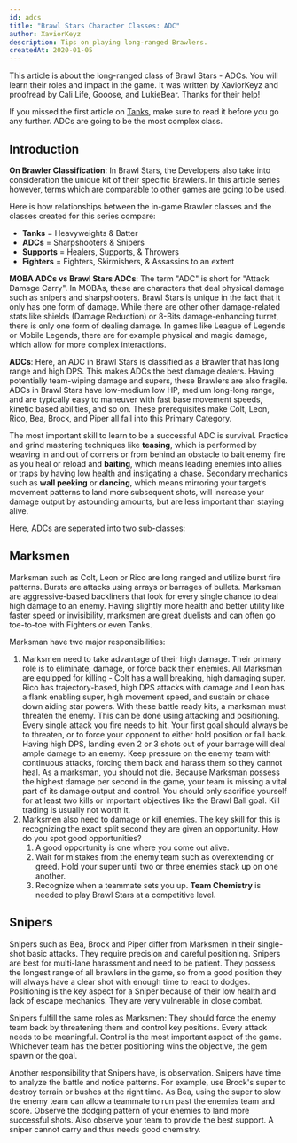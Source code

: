 ```yaml
---
id: adcs
title: "Brawl Stars Character Classes: ADC"
author: XaviorKeyz
description: Tips on playing long-ranged Brawlers.
createdAt: 2020-01-05
---
```


This article is about the long-ranged class of Brawl Stars - ADCs. You will learn their roles and impact in the game. It was written by XaviorKeyz and proofread by Cali Life, Gooose, and LukieBear. Thanks for their help!

If you missed the first article on [Tanks](/blog/guides/tanks), make sure to read it before you go any further. ADCs are going to be the most complex class.

Introduction
---

**On Brawler Classification**: In Brawl Stars, the Developers also take into consideration the unique kit of their specific Brawlers. In this article series however, terms which are comparable to other games are going to be used.

Here is how relationships between the in-game Brawler classes and the classes created for this series compare:

* **Tanks** = Heavyweights & Batter
* **ADCs** = Sharpshooters & Snipers
* **Supports** = Healers, Supports, & Throwers
* **Fighters** = Fighters, Skirmishers, & Assassins to an extent

**MOBA ADCs vs Brawl Stars ADCs**: The term "ADC" is short for "Attack Damage Carry". In MOBAs, these are characters that deal physical damage such as snipers and sharpshooters. Brawl Stars is unique in the fact that it only has one form of damage. While there are other other damage-related stats like shields (Damage Reduction) or 8-Bits damage-enhancing turret, there is only one form of dealing damage. In games like League of Legends or Mobile Legends, there are for example physical and magic damage, which allow for more complex interactions.

**ADCs**: Here, an ADC in Brawl Stars is classified as a Brawler that has long range and high DPS. This makes ADCs the best damage dealers. Having potentially team-wiping damage and supers, these Brawlers are also fragile. ADCs in Brawl Stars have low-medium low HP, medium long-long range, and are typically easy to maneuver with fast base movement speeds, kinetic based abilities, and so on. These prerequisites make Colt, Leon, Rico, Bea, Brock, and Piper all fall into this Primary Category.

The most important skill to learn to be a successful ADC is survival. Practice and grind mastering techniques like **teasing**, which is performed by weaving in and out of corners or from behind an obstacle to bait enemy fire as you heal or reload and **baiting**, which means leading enemies into allies or traps by having low health and instigating a chase. Secondary mechanics such as **wall peeking** or **dancing**, which means mirroring your target’s movement patterns to land more subsequent shots, will increase your damage output by astounding amounts, but are less important than staying alive.

Here, ADCs are seperated into two sub-classes:

Marksmen
---

Marksman such as Colt, Leon or Rico are long ranged and utilize burst fire patterns. Bursts are attacks using arrays or barrages of bullets. Marksman are aggressive-based backliners that look for every single chance to deal high damage to an enemy. Having slightly more health and better utility like faster speed or invisibility, marksmen are great duelists and can often go toe-to-toe with Fighters or even Tanks.

Marksman have two major responsibilities:

1. Marksmen need to take advantage of their high damage. Their primary role is to eliminate, damage, or force back their enemies. All Marksman are equipped for killing - Colt has a wall breaking, high damaging super. Rico has trajectory-based, high DPS attacks with damage and Leon has a flank enabling super, high movement speed, and sustain or chase down aiding star powers. With these battle ready kits, a marksman must threaten the enemy. This can be done using attacking and positioning. Every single attack you fire needs to hit. Your first goal should always be to threaten, or to force your opponent to either hold position or fall back. Having high DPS, landing even 2 or 3 shots out of your barrage will deal ample damage to an enemy. Keep pressure on the enemy team with continuous attacks, forcing them back and harass them so they cannot heal. As a marksman, you should not die. Because Marksman possess the highest damage per second in the game, your team is missing a vital part of its damage output and control. You should only sacrifice yourself for at least two kills or important objectives like the Brawl Ball goal. Kill trading is usually not worth it.
2. Marksmen also need to damage or kill enemies. The key skill for this is recognizing the exact split second they are given an opportunity. How do you spot good opportunities?
   1. A good opportunity is one where you come out alive.
   2. Wait for mistakes from the enemy team such as overextending or greed. Hold your super until two or three enemies stack up on one another.
   3. Recognize when a teammate sets you up. **Team Chemistry** is needed to play Brawl Stars at a competitive level.

Snipers
---

Snipers such as Bea, Brock and Piper differ from Marksmen in their single-shot basic attacks. They require precision and careful positioning. Snipers are best for multi-lane harassment and need to be patient. They possess the longest range of all brawlers in the game, so from a good position they will always have a clear shot with enough time to react to dodges. Positioning is the key aspect for a Sniper because of their low health and lack of escape mechanics. They are very vulnerable in close combat.

Snipers fulfill the same roles as Marksmen: They should force the enemy team back by threatening them and control key positions. Every attack needs to be meaningful.
Control is the most important aspect of the game. Whichever team has the better positioning wins the objective, the gem spawn or the goal.

Another responsibility that Snipers have, is observation. Snipers have time to analyze the battle and notice patterns. For example, use Brock's super to destroy terrain or bushes at the right time. As Bea, using the super to slow the enemy team can allow a teammate to run past the enemies team and score. Observe the dodging pattern of your enemies to land more successful shots. Also observe your team to provide the best support. A sniper cannot carry and thus needs good chemistry.
